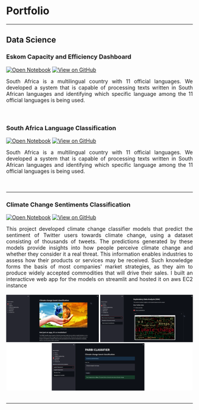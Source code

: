 # Portfolio
---
## Data Science

### Eskom Capacity and Efficiency Dashboard

[![Open Notebook](https://img.shields.io/badge/PowerBI-Open_Notebook-green?logo=PowerBI)](https://github.com/ItsPietro/language-classification-hackathon/blob/main/classification_hackathon_notebook.ipynb)
[![View on GitHub](https://img.shields.io/badge/GitHub-View_on_GitHub-blue?logo=GitHub)](https://github.com/ItsPietro/language-classification-hackathon)

<div style="text-align: justify"> South Africa is a multilingual country with 11 official languages. We developed a system that is capable of processing texts written in South African languages and identifying which specific language among the 11 official languages is being used.</div>
<br>

<br>

### South Africa Language Classification

[![Open Notebook](https://img.shields.io/badge/Jupyter-Open_Notebook-blue?logo=Jupyter)](https://github.com/ItsPietro/language-classification-hackathon/blob/main/classification_hackathon_notebook.ipynb)
[![View on GitHub](https://img.shields.io/badge/GitHub-View_on_GitHub-blue?logo=GitHub)](https://github.com/ItsPietro/language-classification-hackathon)

<div style="text-align: justify"> South Africa is a multilingual country with 11 official languages. We developed a system that is capable of processing texts written in South African languages and identifying which specific language among the 11 official languages is being used.</div>
<br>

<br>

---
### Climate Change Sentiments Classification 

[![Open Notebook](https://img.shields.io/badge/Jupyter-Open_Notebook-blue?logo=Jupyter)](https://github.com/ItsPietro/classification-predict-streamlit-template/blob/master/Rumbie_Latest_Team%2018%20notebook(12-12-2022).ipynb)
[![View on GitHub](https://img.shields.io/badge/GitHub-View_on_GitHub-blue?logo=GitHub)](https://github.com/ItsPietro/classification-predict-streamlit-template)

<div style="text-align: justify"> This project developed climate change classifier models that predict the sentiment of Twitter users towards climate change, using a dataset consisting of thousands of tweets. The predictions generated by these models provide insights into how people perceive climate change and whether they consider it a real threat. This information enables industries to assess how their products or services may be received. Such knowledge forms the basis of most companies' market strategies, as they aim to produce widely accepted commodities that will drive their sales. I built an interacticve web app for the models on streamlit and hosted it on aws EC2 instance </div>
<br>
<center><img src="images/classifier_app.png"/></center>
<br>

---
